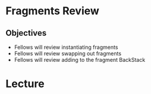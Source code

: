 # Fragments Review

## Objectives
* Fellows will review instantiating fragments
* Fellows will review swapping out fragments
* Fellows will review adding to the fragment BackStack

# Lecture

